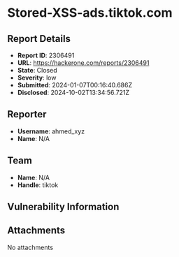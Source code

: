 # Stored-XSS-ads.tiktok.com

## Report Details
- **Report ID**: 2306491
- **URL**: https://hackerone.com/reports/2306491
- **State**: Closed
- **Severity**: low
- **Submitted**: 2024-01-07T00:16:40.686Z
- **Disclosed**: 2024-10-02T13:34:56.721Z

## Reporter
- **Username**: ahmed_xyz
- **Name**: N/A

## Team
- **Name**: N/A
- **Handle**: tiktok

## Vulnerability Information


## Attachments
No attachments
